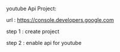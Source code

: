 youtube Api  Project:
 
 url : https://console.developers.google.com

step 1 : create project

step 2 : enable api for youtube



  
